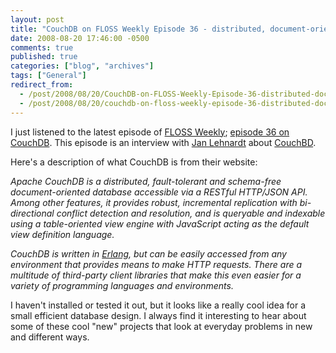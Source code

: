 ```yaml
---
layout: post
title: "CouchDB on FLOSS Weekly Episode 36 - distributed, document-oriented, RESTful database"
date: 2008-08-20 17:46:00 -0500
comments: true
published: true
categories: ["blog", "archives"]
tags: ["General"]
redirect_from: 
  - /post/2008/08/20/CouchDB-on-FLOSS-Weekly-Episode-36-distributed-document-oriented-RESTful-database
  - /post/2008/08/20/couchdb-on-floss-weekly-episode-36-distributed-document-oriented-restful-database
---
```

<!-- more -->
<p>
I just listened to the latest episode of <a href="http://twit.tv/FLOSS">FLOSS Weekly</a>; <a href="http://twit.tv/floss36">episode 36 on CouchDB</a>. This episode is an interview with <a href="http://jan.prima.de/">Jan Lehnardt</a> about <a href="http://incubator.apache.org/couchdb/">CouchBD</a>.
</p>
<p>
Here&#39;s a description of what CouchDB is from their website:
</p>
<p>
<em>Apache CouchDB is a distributed, fault-tolerant and schema-free
document-oriented database accessible via a RESTful HTTP/JSON API. Among other
features, it provides robust, incremental replication with bi-directional
conflict detection and resolution, and is queryable and indexable using a
table-oriented view engine with JavaScript acting as the default view
definition language.</em>
</p>
<p>
<em>CouchDB is written in <a href="http://erlang.org/">Erlang</a>, but can be easily accessed from any
environment that provides means to make HTTP requests. There are a multitude of
third-party client libraries that make this even easier for a variety of
programming languages and environments.</em>
</p>
<p>
I haven&#39;t installed or tested it out, but it looks like a really cool idea for a small efficient database design. I always find it interesting to hear about some of these cool &quot;new&quot; projects that look at everyday problems in new and different ways. 
</p>
